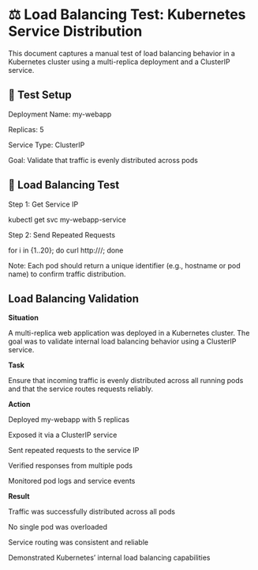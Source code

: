 # ⚖️ Load Balancing Test: Kubernetes Service Distribution

This document captures a manual test of load balancing behavior in a Kubernetes cluster using a multi-replica deployment and a ClusterIP service.

## 🧪 Test Setup
Deployment Name: my-webapp

Replicas: 5

Service Type: ClusterIP

Goal: Validate that traffic is evenly distributed across pods


## 🔁 Load Balancing Test
Step 1: Get Service IP

kubectl get svc my-webapp-service

Step 2: Send Repeated Requests

for i in {1..20}; do curl http://<cluster-ip>/; done

Note: Each pod should return a unique identifier (e.g., hostname or pod name) to confirm traffic distribution.

## Load Balancing Validation

**Situation**

A multi-replica web application was deployed in a Kubernetes cluster. The goal was to validate internal load balancing behavior using a ClusterIP service.

**Task**

Ensure that incoming traffic is evenly distributed across all running pods and that the service routes requests reliably.

**Action**

Deployed my-webapp with 5 replicas

Exposed it via a ClusterIP service

Sent repeated requests to the service IP

Verified responses from multiple pods

Monitored pod logs and service events

**Result**

Traffic was successfully distributed across all pods

No single pod was overloaded

Service routing was consistent and reliable

Demonstrated Kubernetes’ internal load balancing capabilities